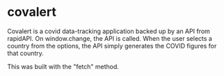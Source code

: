 # covalert
Covalert is a covid data-tracking application backed up by an API from rapidAPI. 
On window.change, the API is called. When the user selects a country from the options,
the API simply generates the COVID figures for that country. 

This was built with the "fetch" method. 
